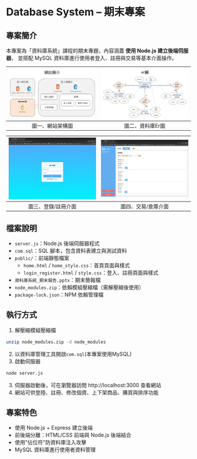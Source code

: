 # Database System – 期末專案

## 專案簡介
本專案為「資料庫系統」課程的期末專題，內容涵蓋 **使用 Node.js 建立後端伺服器**，
並搭配 MySQL 資料庫進行使用者登入、註冊與交易等基本介面操作。

| ![網站架構圖](../support/DB_Flow.png) | ![資料庫Er圖](../support/DB_Er.png) |
|:--:|:--:|
| 圖一、網站架構圖 | 圖二、資料庫Er圖 |

| ![登錄介面](../support/DB_Login.png) | ![交易介面](../support/DB_Home.png) |
|:--:|:--:|
| 圖三、登錄/註冊介面 | 圖四、交易/倉庫介面 |

## 檔案說明
- `server.js`：Node.js 後端伺服器程式  
- `com.sql`：SQL 腳本，包含資料表建立與測試資料  
- `public/`：前端靜態檔案
  - `home.html` / `home_style.css`：首頁頁面與樣式
  - `login_register.html` / `style.css`：登入、註冊頁面與樣式
- `資料庫系統_期末報告.pptx`：期末簡報檔  
- `node_modules.zip`：依賴模組壓縮檔（需解壓縮後使用）  
- `package-lock.json`：NPM 依賴管理檔  

## 執行方式
1. 解壓縮模組壓縮檔
```bash
unzip node_modules.zip -d node_modules
```
2. 以資料庫管理工具開啟`com.sql`(本專案使用MySQL)
3. 啟動伺服器
```bash
node server.js
```
3. 伺服器啟動後，可在瀏覽器訪問 http://localhost:3000 查看網站  
4. 網站可供登陸、註冊、修改個資、上下架商品、購買與排序功能

## 專案特色
- 使用 Node.js + Express 建立後端
- 前後端分離：HTML/CSS 前端與 Node.js 後端結合
- 使用"佔位符"防資料庫注入攻擊
- MySQL 資料庫進行使用者資料管理